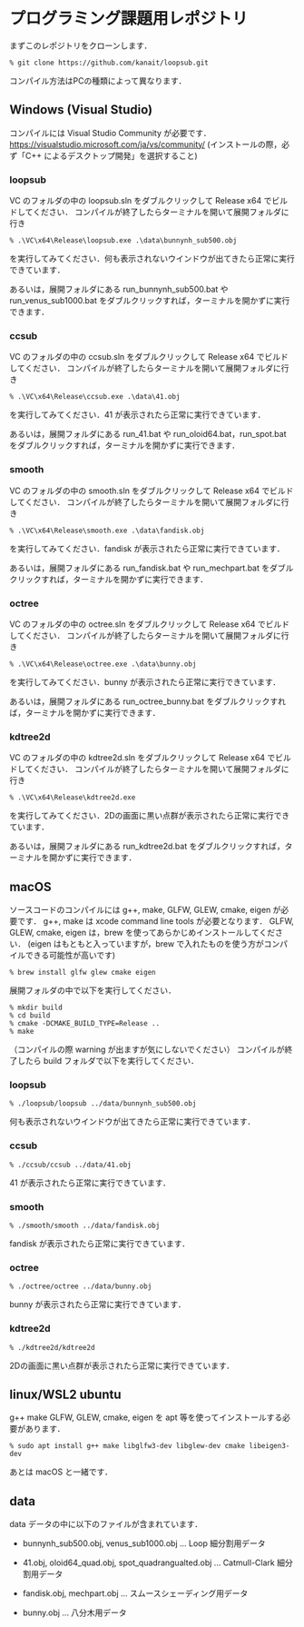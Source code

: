 # プログラミング課題用レポジトリ

まずこのレポジトリをクローンします．
```
% git clone https://github.com/kanait/loopsub.git
```

コンパイル方法はPCの種類によって異なります．

## Windows (Visual Studio)

コンパイルには Visual Studio Community が必要です．
https://visualstudio.microsoft.com/ja/vs/community/
(インストールの際，必ず「C++ によるデスクトップ開発」を選択すること)

### loopsub

VC のフォルダの中の loopsub.sln をダブルクリックして Release x64 でビルドしてください．
コンパイルが終了したらターミナルを開いて展開フォルダに行き
```
% .\VC\x64\Release\loopsub.exe .\data\bunnynh_sub500.obj
```
を実行してみてください．何も表示されないウインドウが出てきたら正常に実行できています．

あるいは，展開フォルダにある run_bunnynh_sub500.bat や run_venus_sub1000.bat をダブルクリックすれば，ターミナルを開かずに実行できます．

### ccsub

VC のフォルダの中の ccsub.sln をダブルクリックして Release x64 でビルドしてください．
コンパイルが終了したらターミナルを開いて展開フォルダに行き
```
% .\VC\x64\Release\ccsub.exe .\data\41.obj
```
を実行してみてください．41 が表示されたら正常に実行できています．

あるいは，展開フォルダにある run_41.bat や run_oloid64.bat，run_spot.bat をダブルクリックすれば，ターミナルを開かずに実行できます．

### smooth

VC のフォルダの中の smooth.sln をダブルクリックして Release x64 でビルドしてください．
コンパイルが終了したらターミナルを開いて展開フォルダに行き
```
% .\VC\x64\Release\smooth.exe .\data\fandisk.obj
```
を実行してみてください．fandisk が表示されたら正常に実行できています．

あるいは，展開フォルダにある run_fandisk.bat や run_mechpart.bat をダブルクリックすれば，ターミナルを開かずに実行できます．

### octree

VC のフォルダの中の octree.sln をダブルクリックして Release x64 でビルドしてください．
コンパイルが終了したらターミナルを開いて展開フォルダに行き
```
% .\VC\x64\Release\octree.exe .\data\bunny.obj
```
を実行してみてください．bunny が表示されたら正常に実行できています．

あるいは，展開フォルダにある run_octree_bunny.bat をダブルクリックすれば，ターミナルを開かずに実行できます．

### kdtree2d

VC のフォルダの中の kdtree2d.sln をダブルクリックして Release x64 でビルドしてください．
コンパイルが終了したらターミナルを開いて展開フォルダに行き
```
% .\VC\x64\Release\kdtree2d.exe
```
を実行してみてください．2Dの画面に黒い点群が表示されたら正常に実行できています．

あるいは，展開フォルダにある run_kdtree2d.bat をダブルクリックすれば，ターミナルを開かずに実行できます．

## macOS

ソースコードのコンパイルには g++, make, GLFW, GLEW, cmake, eigen が必要です．
g++, make は xcode command line tools が必要となります．
GLFW, GLEW, cmake, eigen は，brew を使ってあらかじめインストールしてください．
(eigen はもともと入っていますが，brew で入れたものを使う方がコンパイルできる可能性が高いです)
```
% brew install glfw glew cmake eigen
```
展開フォルダの中で以下を実行してください．
```
% mkdir build
% cd build
% cmake -DCMAKE_BUILD_TYPE=Release ..
% make
```
（コンパイルの際 warning が出ますが気にしないでください）
コンパイルが終了したら build フォルダで以下を実行してください．

### loopsub

```
% ./loopsub/loopsub ../data/bunnynh_sub500.obj
```
何も表示されないウインドウが出てきたら正常に実行できています．

### ccsub

```
% ./ccsub/ccsub ../data/41.obj
```
41 が表示されたら正常に実行できています．

### smooth

```
% ./smooth/smooth ../data/fandisk.obj
```
fandisk が表示されたら正常に実行できています．

### octree

```
% ./octree/octree ../data/bunny.obj
```
bunny が表示されたら正常に実行できています．

### kdtree2d

```
% ./kdtree2d/kdtree2d
```
2Dの画面に黒い点群が表示されたら正常に実行できています．

## linux/WSL2 ubuntu

g++ make GLFW, GLEW, cmake, eigen を apt 等を使ってインストールする必要があります．
```
% sudo apt install g++ make libglfw3-dev libglew-dev cmake libeigen3-dev
```
あとは macOS と一緒です．

## data

data データの中に以下のファイルが含まれています．

- bunnynh_sub500.obj, venus_sub1000.obj ... Loop 細分割用データ

- 41.obj, oloid64_quad.obj, spot_quadrangualted.obj ... Catmull-Clark 細分割用データ

- fandisk.obj, mechpart.obj ... スムースシェーディング用データ

- bunny.obj ... 八分木用データ
